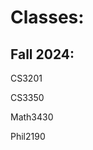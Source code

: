 <h1>Classes:</h1>
<h2>Fall 2024:</h2>
<body>
<p>CS3201</p>
<p>CS3350</p>
<p>Math3430</p>
<p>Phil2190</p>
</body>
